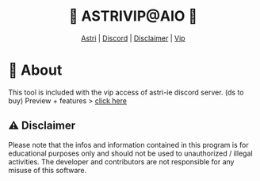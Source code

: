 <div align="center">

# 👑 ASTRIVIP@AIO 👑

</div>
<div align="center">
  <a href="https://github.com/astros3x/Astri">Astri</a> | <a href="https://discord.gg/astros3x">Discord</a> | <a href="https://github.com/astros3x/astrivip-aio#warning-disclaimer">Disclaimer</a> | <a href="https://github.com/astros3x/Astri#-vip">Vip</a>
</div>

# 📍 About
This tool is included with the vip access of astri-ie discord server. (ds to buy)
Preview + features > [click here](https://mega.nz/folder/htwFWIJS#A1m1of1e1pOdfzyBs9bz_Q/file/g9phyIyb)

## :warning: Disclaimer
Please note that the infos and information contained in this program is for educational purposes only and should not be used to unauthorized / illegal activities. The developer and contributors are not responsible for any misuse of this software.
